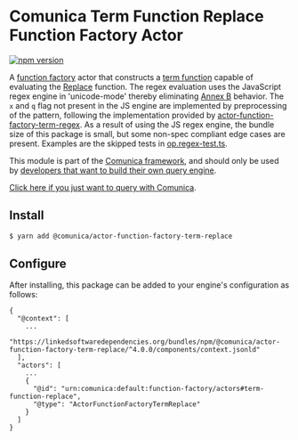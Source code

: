 # Comunica Term Function Replace Function Factory Actor

[![npm version](https://badge.fury.io/js/%40comunica%2Factor-function-factory-term-function-replace.svg)](https://www.npmjs.com/package/@comunica/actor-function-factory-term-replace)

A [function factory](https://github.com/comunica/comunica/tree/master/packages/bus-function-factory) actor
that constructs a [term function](https://github.com/comunica/comunica/tree/master/packages/bus-function-factory/lib/ActorFunctionFactory.ts)
capable of evaluating the [Replace](https://www.w3.org/TR/sparql11-query/#func-replace) function.
The regex evaluation uses the JavaScript regex engine in 'unicode-mode'
thereby eliminating [Annex B](https://262.ecma-international.org/6.0/#sec-regular-expressions-patterns) behavior.
The `x` and `q` flag not present in the JS engine are implemented by preprocessing of the pattern,
following the implementation provided by [actor-function-factory-term-regex](https://github.com/comunica/comunica/tree/master/packages/actor-function-factory-term-regex).
As a result of using the JS regex engine, the bundle size of this package is small,
but some non-spec compliant edge cases are present.
Examples are the skipped tests in [op.regex-test.ts](https://github.com/comunica/comunica/blob/master/packages/actor-function-factory-term-regex/test/op.regex-test.ts).

This module is part of the [Comunica framework](https://github.com/comunica/comunica),
and should only be used by [developers that want to build their own query engine](https://comunica.dev/docs/modify/).

[Click here if you just want to query with Comunica](https://comunica.dev/docs/query/).

## Install

```bash
$ yarn add @comunica/actor-function-factory-term-replace
```

## Configure

After installing, this package can be added to your engine's configuration as follows:
```text
{
  "@context": [
    ...
    "https://linkedsoftwaredependencies.org/bundles/npm/@comunica/actor-function-factory-term-replace/^4.0.0/components/context.jsonld"
  ],
  "actors": [
    ...
    {
      "@id": "urn:comunica:default:function-factory/actors#term-function-replace",
      "@type": "ActorFunctionFactoryTermReplace"
    }
  ]
}
```
